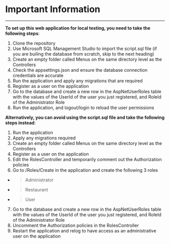 
# Important Information

---

**To set up this web application for local testing, you need to take the following steps**:
1. Clone the repository
2. Use Microsoft SQL Management Studio to import the script.sql file (if you are builing the database from scratch, skip to the next heading)
3. Create an empty folder called Menus on the same directory level as the Controllers
4. Check the appsettings.json and ensure the database connection credentials are accurate
5. Run the application and apply any migrations that are required
6. Register as a user on the application
7. Go to the database and create a new row in the AspNetUserRoles table with the values of the UserId of the user you just registered, and RoleId of the Administrator Role
8. Run the application, and logout/login to reload the user permissions

**Alternatively, you can avoid using the script.sql file and take the following steps instead**:
1. Run the application
2. Apply any migrations required
3. Create an empty folder called Menus on the same directory level as the Controllers
4. Register as a user on the application
5. Edit the RolesController and temporarily comment out the Authorization policies
6. Go to /Roles/Create in the application and create the following 3 roles
- > Administrator
- > Restaurant
- > User
7. Go to the database and create a new row in the AspNetUserRoles table with the values of the UserId of the user you just registered, and RoleId of the Administrator Role
8. Uncomment the Authorization policies in the RolesController
9. Restart the application and relog to have access as an administrative user on the application